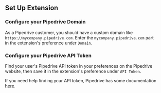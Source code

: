 ## Set Up Extension

### Configure your Pipedrive Domain

As a Pipedrive customer, you should have a custom domain like `https://mycompany.pipedrive.com`. Enter the `mycompany.pipedrive.com` part in the extension's preference under `Domain`.

### Configure your Pipedrive API Token

Find your user's Pipedrive API token in your preferences on the Pipedrive website, then save it in the extension's preference under `API Token`.

If you need help finding your API token, Pipedrive has some documentation [here](https://support.pipedrive.com/en/article/how-can-i-find-my-personal-api-key).
